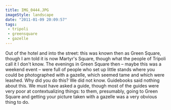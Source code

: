 ```yaml
---
title: IMG_0444.JPG
imageStyle: landscape
date: "2011-01-09 20:09:57"
tags:
 - tripoli
 - greensquare
 - gazelle
---
```


Out of the hotel and into the street: this was known then as Green Square, though I am told it is now Martyr's Square, though what the people of Tripoli call it I don't know. The evenings in Green Square then – maybe this was a weekend event – were full of people who set up little stands where you could be photographed with a gazelle, which seemed tame and which were leashed. Why did you do this? We did not know. Guidebooks said nothing about this. We must have asked a guide, though most of the guides were very poor at contextualizing things: to them, presumably, going to Green Square and getting your picture taken with a gazelle was a very obvious thing to do. 